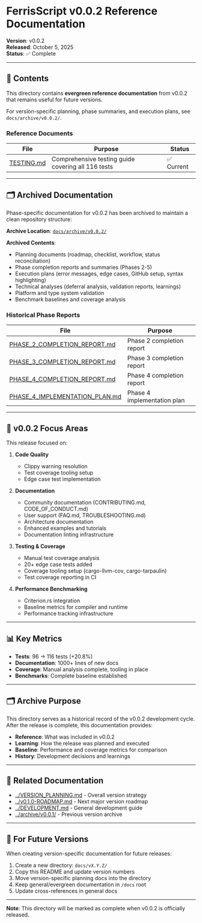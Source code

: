# FerrisScript v0.0.2 Reference Documentation

**Version**: v0.0.2  
**Released**: October 5, 2025  
**Status**: ✅ Complete

---

## 📁 Contents

This directory contains **evergreen reference documentation** from v0.0.2 that remains useful for future versions.

For version-specific planning, phase summaries, and execution plans, see `docs/archive/v0.0.2/`.

### Reference Documents

| File | Purpose | Status |
|------|---------|--------|
| [TESTING.md](TESTING.md) | Comprehensive testing guide covering all 116 tests | ✅ Current |

---

## 🗂️ Archived Documentation

Phase-specific documentation for v0.0.2 has been archived to maintain a clean repository structure:

**Archive Location**: [`docs/archive/v0.0.2/`](../archive/v0.0.2/)

**Archived Contents**:

- Planning documents (roadmap, checklist, workflow, status reconciliation)
- Phase completion reports and summaries (Phases 2-5)
- Execution plans (error messages, edge cases, GitHub setup, syntax highlighting)
- Technical analyses (deferral analysis, validation reports, learnings)
- Platform and type system validation
- Benchmark baselines and coverage analysis

### Historical Phase Reports

| File | Purpose |
|------|---------|
| [PHASE_2_COMPLETION_REPORT.md](../archive/v0.0.2/phases/PHASE_2_COMPLETION_REPORT.md) | Phase 2 completion report |
| [PHASE_3_COMPLETION_REPORT.md](../archive/v0.0.2/phases/PHASE_3_COMPLETION_REPORT.md) | Phase 3 completion report |
| [PHASE_4_COMPLETION_REPORT.md](../archive/v0.0.2/phases/PHASE_4_COMPLETION_REPORT.md) | Phase 4 completion report |
| [PHASE_4_IMPLEMENTATION_PLAN.md](../archive/v0.0.2/phases/PHASE_4_IMPLEMENTATION_PLAN.md) | Phase 4 implementation plan |

---

## 🎯 v0.0.2 Focus Areas

This release focused on:

1. **Code Quality**
   - Clippy warning resolution
   - Test coverage tooling setup
   - Edge case test implementation

2. **Documentation**
   - Community documentation (CONTRIBUTING.md, CODE_OF_CONDUCT.md)
   - User support (FAQ.md, TROUBLESHOOTING.md)
   - Architecture documentation
   - Enhanced examples and tutorials
   - Documentation linting infrastructure

3. **Testing & Coverage**
   - Manual test coverage analysis
   - 20+ edge case tests added
   - Coverage tooling setup (cargo-llvm-cov, cargo-tarpaulin)
   - Test coverage reporting in CI

4. **Performance Benchmarking**
   - Criterion.rs integration
   - Baseline metrics for compiler and runtime
   - Performance tracking infrastructure

---

## 📊 Key Metrics

- **Tests**: 96 → 116 tests (+20.8%)
- **Documentation**: 1000+ lines of new docs
- **Coverage**: Manual analysis complete, tooling in place
- **Benchmarks**: Complete baseline established

---

## 🗂️ Archive Purpose

This directory serves as a historical record of the v0.0.2 development cycle. After the release is complete, this documentation provides:

- **Reference**: What was included in v0.0.2
- **Learning**: How the release was planned and executed
- **Baseline**: Performance and coverage metrics for comparison
- **History**: Development decisions and learnings

---

## 🔗 Related Documentation

- [../VERSION_PLANNING.md](../VERSION_PLANNING.md) - Overall version strategy
- [../v0.1.0-ROADMAP.md](../v0.1.0-ROADMAP.md) - Next major version roadmap
- [../DEVELOPMENT.md](../DEVELOPMENT.md) - General development guide
- [../archive/v0.0.1/](../archive/v0.0.1/) - Previous version archive

---

## 📝 For Future Versions

When creating version-specific documentation for future releases:

1. Create a new directory: `docs/vX.Y.Z/`
2. Copy this README and update version numbers
3. Move version-specific planning docs into the directory
4. Keep general/evergreen documentation in `/docs` root
5. Update cross-references in general docs

---

**Note**: This directory will be marked as complete when v0.0.2 is officially released.
